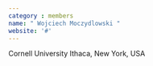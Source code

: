 ```yaml
---
category : members
name: " Wojciech Moczydlowski " 
website: '#'
---
```

Cornell University
Ithaca, New York, USA

